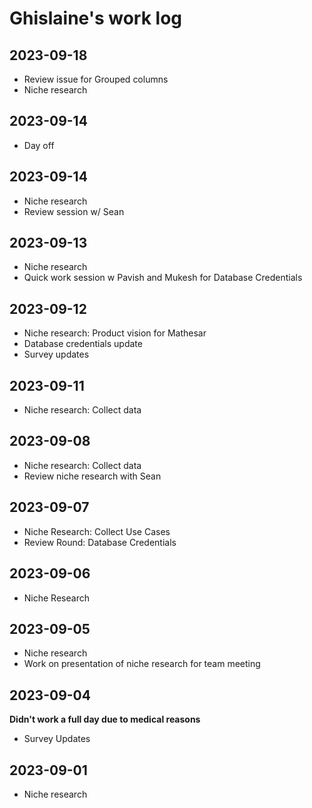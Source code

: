 # Ghislaine's work log

## 2023-09-18
- Review issue for Grouped columns
- Niche research

## 2023-09-14
- Day off

## 2023-09-14
- Niche research
- Review session w/ Sean

## 2023-09-13
- Niche research
- Quick work session w Pavish and Mukesh for Database Credentials

## 2023-09-12
- Niche research: Product vision for Mathesar
- Database credentials update
- Survey updates

## 2023-09-11
- Niche research: Collect data

## 2023-09-08
- Niche research: Collect data
- Review niche research with Sean

## 2023-09-07
- Niche Research: Collect Use Cases
- Review Round: Database Credentials

## 2023-09-06
- Niche Research

## 2023-09-05
- Niche research
- Work on presentation of niche research for team meeting

## 2023-09-04

**Didn't work a full day due to medical reasons**
- Survey Updates

## 2023-09-01
- Niche research
